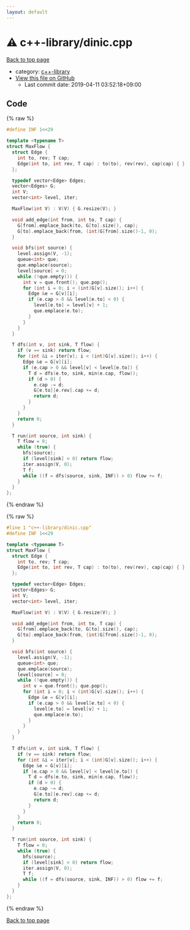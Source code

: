 ```yaml
---
layout: default
---
```


<!-- mathjax config similar to math.stackexchange -->
<script type="text/javascript" async
  src="https://cdnjs.cloudflare.com/ajax/libs/mathjax/2.7.5/MathJax.js?config=TeX-MML-AM_CHTML">
</script>
<script type="text/x-mathjax-config">
  MathJax.Hub.Config({
    TeX: { equationNumbers: { autoNumber: "AMS" }},
    tex2jax: {
      inlineMath: [ ['$','$'] ],
      processEscapes: true
    },
    "HTML-CSS": { matchFontHeight: false },
    displayAlign: "left",
    displayIndent: "2em"
  });
</script>

<script type="text/javascript" src="https://cdnjs.cloudflare.com/ajax/libs/jquery/3.4.1/jquery.min.js"></script>
<script src="https://cdn.jsdelivr.net/npm/jquery-balloon-js@1.1.2/jquery.balloon.min.js" integrity="sha256-ZEYs9VrgAeNuPvs15E39OsyOJaIkXEEt10fzxJ20+2I=" crossorigin="anonymous"></script>
<script type="text/javascript" src="../../assets/js/copy-button.js"></script>
<link rel="stylesheet" href="../../assets/css/copy-button.css" />


# :warning: c++-library/dinic.cpp

<a href="../../index.html">Back to top page</a>

* category: <a href="../../index.html#97d0d85922e0aae2441e69f2870930aa">c++-library</a>
* <a href="{{ site.github.repository_url }}/blob/master/c++-library/dinic.cpp">View this file on GitHub</a>
    - Last commit date: 2019-04-11 03:52:18+09:00




## Code

<a id="unbundled"></a>
{% raw %}
```cpp
#define INF 1<<29

template <typename T>
struct MaxFlow {
  struct Edge {
    int to, rev; T cap;
    Edge(int to, int rev, T cap) : to(to), rev(rev), cap(cap) { }
  };

  typedef vector<Edge> Edges;
  vector<Edges> G;
  int V;
  vector<int> level, iter;

  MaxFlow(int V) : V(V) { G.resize(V); }

  void add_edge(int from, int to, T cap) {
    G[from].emplace_back(to, G[to].size(), cap);
    G[to].emplace_back(from, (int)G[from].size()-1, 0);
  }

  void bfs(int source) {
    level.assign(V, -1);
    queue<int> que;
    que.emplace(source);
    level[source] = 0;
    while (!que.empty()) {
      int v = que.front(); que.pop();
      for (int i = 0; i < (int)G[v].size(); i++) {
        Edge &e = G[v][i];
        if (e.cap > 0 && level[e.to] < 0) {
          level[e.to] = level[v] + 1;
          que.emplace(e.to);
        }
      }
    }
  }

  T dfs(int v, int sink, T flow) {
    if (v == sink) return flow;
    for (int &i = iter[v]; i < (int)G[v].size(); i++) {
      Edge &e = G[v][i];
      if (e.cap > 0 && level[v] < level[e.to]) {
        T d = dfs(e.to, sink, min(e.cap, flow));
        if (d > 0) {
          e.cap -= d;
          G[e.to][e.rev].cap += d;
          return d;
        }
      }
    }
    return 0;
  }

  T run(int source, int sink) {
    T flow = 0;
    while (true) {
      bfs(source);
      if (level[sink] < 0) return flow;
      iter.assign(V, 0);
      T f;
      while ((f = dfs(source, sink, INF)) > 0) flow += f;
    }
  }
};

```
{% endraw %}

<a id="bundled"></a>
{% raw %}
```cpp
#line 1 "c++-library/dinic.cpp"
#define INF 1<<29

template <typename T>
struct MaxFlow {
  struct Edge {
    int to, rev; T cap;
    Edge(int to, int rev, T cap) : to(to), rev(rev), cap(cap) { }
  };

  typedef vector<Edge> Edges;
  vector<Edges> G;
  int V;
  vector<int> level, iter;

  MaxFlow(int V) : V(V) { G.resize(V); }

  void add_edge(int from, int to, T cap) {
    G[from].emplace_back(to, G[to].size(), cap);
    G[to].emplace_back(from, (int)G[from].size()-1, 0);
  }

  void bfs(int source) {
    level.assign(V, -1);
    queue<int> que;
    que.emplace(source);
    level[source] = 0;
    while (!que.empty()) {
      int v = que.front(); que.pop();
      for (int i = 0; i < (int)G[v].size(); i++) {
        Edge &e = G[v][i];
        if (e.cap > 0 && level[e.to] < 0) {
          level[e.to] = level[v] + 1;
          que.emplace(e.to);
        }
      }
    }
  }

  T dfs(int v, int sink, T flow) {
    if (v == sink) return flow;
    for (int &i = iter[v]; i < (int)G[v].size(); i++) {
      Edge &e = G[v][i];
      if (e.cap > 0 && level[v] < level[e.to]) {
        T d = dfs(e.to, sink, min(e.cap, flow));
        if (d > 0) {
          e.cap -= d;
          G[e.to][e.rev].cap += d;
          return d;
        }
      }
    }
    return 0;
  }

  T run(int source, int sink) {
    T flow = 0;
    while (true) {
      bfs(source);
      if (level[sink] < 0) return flow;
      iter.assign(V, 0);
      T f;
      while ((f = dfs(source, sink, INF)) > 0) flow += f;
    }
  }
};

```
{% endraw %}

<a href="../../index.html">Back to top page</a>

